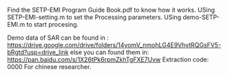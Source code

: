 Find the SETP-EMI Program Guide Book.pdf to know how it works.
USing SETP-EMI-setting.m to set the Processing parameters.
USing demo-SETP-EMI.m to start procesing.

Demo data of SAR can be found in : https://drive.google.com/drive/folders/14yomV_nmohLG4E9VhytRQGsFV5-bRgtd?usp=drive_link 
else you can found them in: https://pan.baidu.com/s/1X26tPk6rpmZkhTgFXE7Uvw   Extraction code: 0000  For chinese researcher.
